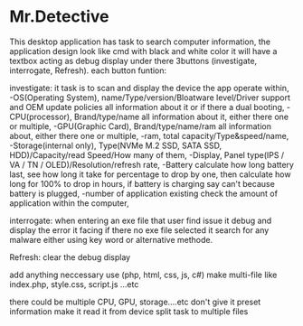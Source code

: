 # Mr.Detective
This desktop application has task to search computer information, the application design look like cmd with black and white color it will have a textbox acting as debug display under there 3buttons (investigate, interrogate, Refresh).
each button funtion:

investigate: it task is to scan and display the device the app operate within, 
-OS(Operating System), name/Type/version/Bloatware level/Driver support and OEM update policies all information about it or if there a dual booting,
-CPU(processor), Brand/type/name all information about it, either there one or multiple,
-GPU(Graphic Card), Brand/type/name/ram all information about, either there one or multiple,
-ram, total capacity/Type&speed/name,
-Storage(internal only), Type(NVMe M.2 SSD, SATA SSD, HDD)/Capacity/read Speed/How many of them,
-Display, Panel type(IPS / VA / TN / OLED)/Resolution/refresh rate,
-Battery calculate how long battery last, see how long it take for percentage to drop by one, then calculate how long for 100% to drop in hours, if battery is charging say can't because battery is plugged,
-number of application existing check the amount of application within the computer,

interrogate: when entering an exe file that user find issue it debug and display the error it facing if there no exe file selected it search for any malware either using key word or alternative methode.

Refresh: clear the debug display

add anything neccessary use (php, html, css, js, c#)
make multi-file like index.php, style.css, script.js ...etc

there could be multiple CPU, GPU, storage....etc
don't give it preset information make it read it from device
split task to multiple files
